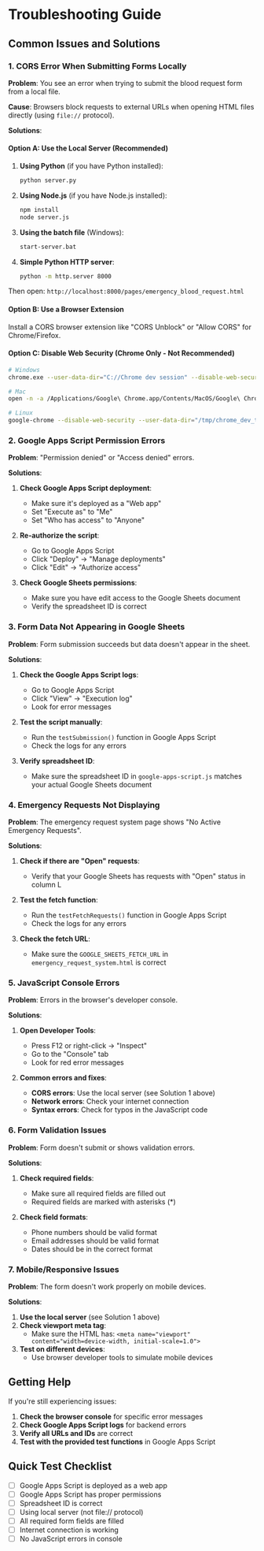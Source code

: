# Troubleshooting Guide

## Common Issues and Solutions

### 1. CORS Error When Submitting Forms Locally

**Problem**: You see an error when trying to submit the blood request form from a local file.

**Cause**: Browsers block requests to external URLs when opening HTML files directly (using `file://` protocol).

**Solutions**:

#### Option A: Use the Local Server (Recommended)

1. **Using Python** (if you have Python installed):
   ```bash
   python server.py
   ```

2. **Using Node.js** (if you have Node.js installed):
   ```bash
   npm install
   node server.js
   ```

3. **Using the batch file** (Windows):
   ```bash
   start-server.bat
   ```

4. **Simple Python HTTP server**:
   ```bash
   python -m http.server 8000
   ```

Then open: `http://localhost:8000/pages/emergency_blood_request.html`

#### Option B: Use a Browser Extension

Install a CORS browser extension like "CORS Unblock" or "Allow CORS" for Chrome/Firefox.

#### Option C: Disable Web Security (Chrome Only - Not Recommended)

```bash
# Windows
chrome.exe --user-data-dir="C://Chrome dev session" --disable-web-security

# Mac
open -n -a /Applications/Google\ Chrome.app/Contents/MacOS/Google\ Chrome --args --user-data-dir="/tmp/chrome_dev_test" --disable-web-security

# Linux
google-chrome --disable-web-security --user-data-dir="/tmp/chrome_dev_test"
```

### 2. Google Apps Script Permission Errors

**Problem**: "Permission denied" or "Access denied" errors.

**Solutions**:

1. **Check Google Apps Script deployment**:
   - Make sure it's deployed as a "Web app"
   - Set "Execute as" to "Me"
   - Set "Who has access" to "Anyone"

2. **Re-authorize the script**:
   - Go to Google Apps Script
   - Click "Deploy" → "Manage deployments"
   - Click "Edit" → "Authorize access"

3. **Check Google Sheets permissions**:
   - Make sure you have edit access to the Google Sheets document
   - Verify the spreadsheet ID is correct

### 3. Form Data Not Appearing in Google Sheets

**Problem**: Form submission succeeds but data doesn't appear in the sheet.

**Solutions**:

1. **Check the Google Apps Script logs**:
   - Go to Google Apps Script
   - Click "View" → "Execution log"
   - Look for error messages

2. **Test the script manually**:
   - Run the `testSubmission()` function in Google Apps Script
   - Check the logs for any errors

3. **Verify spreadsheet ID**:
   - Make sure the spreadsheet ID in `google-apps-script.js` matches your actual Google Sheets document

### 4. Emergency Requests Not Displaying

**Problem**: The emergency request system page shows "No Active Emergency Requests".

**Solutions**:

1. **Check if there are "Open" requests**:
   - Verify that your Google Sheets has requests with "Open" status in column L

2. **Test the fetch function**:
   - Run the `testFetchRequests()` function in Google Apps Script
   - Check the logs for any errors

3. **Check the fetch URL**:
   - Make sure the `GOOGLE_SHEETS_FETCH_URL` in `emergency_request_system.html` is correct

### 5. JavaScript Console Errors

**Problem**: Errors in the browser's developer console.

**Solutions**:

1. **Open Developer Tools**:
   - Press F12 or right-click → "Inspect"
   - Go to the "Console" tab
   - Look for red error messages

2. **Common errors and fixes**:
   - **CORS errors**: Use the local server (see Solution 1 above)
   - **Network errors**: Check your internet connection
   - **Syntax errors**: Check for typos in the JavaScript code

### 6. Form Validation Issues

**Problem**: Form doesn't submit or shows validation errors.

**Solutions**:

1. **Check required fields**:
   - Make sure all required fields are filled out
   - Required fields are marked with asterisks (*)

2. **Check field formats**:
   - Phone numbers should be valid format
   - Email addresses should be valid format
   - Dates should be in the correct format

### 7. Mobile/Responsive Issues

**Problem**: The form doesn't work properly on mobile devices.

**Solutions**:

1. **Use the local server** (see Solution 1 above)
2. **Check viewport meta tag**:
   - Make sure the HTML has: `<meta name="viewport" content="width=device-width, initial-scale=1.0">`
3. **Test on different devices**:
   - Use browser developer tools to simulate mobile devices

## Getting Help

If you're still experiencing issues:

1. **Check the browser console** for specific error messages
2. **Check Google Apps Script logs** for backend errors
3. **Verify all URLs and IDs** are correct
4. **Test with the provided test functions** in Google Apps Script

## Quick Test Checklist

- [ ] Google Apps Script is deployed as a web app
- [ ] Google Apps Script has proper permissions
- [ ] Spreadsheet ID is correct
- [ ] Using local server (not file:// protocol)
- [ ] All required form fields are filled
- [ ] Internet connection is working
- [ ] No JavaScript errors in console
